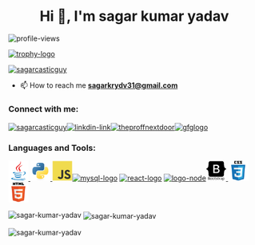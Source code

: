 <h1 align="center">Hi 👋, I'm sagar kumar yadav</h1>

<p align="left"> <img src="https://komarev.com/ghpvc/?username=sagar-kumar-yadav&label=Profile%20views&color=0e75b6&style=flat" alt="profile-views" /> </p>

<p align="left"> <a href="https://github-profile-trophy.vercel.app/?username=ryo-ma&theme=onedark"><img src="https://github-profile-trophy.vercel.app/?username=sagar-kumar-yadav&theme=onedark" alt="trophy-logo" /></a> </p>

<p align="left"> <a href="https://twitter.com/sagarcasticguy" target="blank"><img src="https://img.shields.io/twitter/follow/sagarcasticguy?logo=twitter&style=for-the-badge" alt="sagarcasticguy" /></a> </p>

- 📫 How to reach me **sagarkrydv31@gmail.com**

<h3 align="left">Connect with me:</h3>
<p align="left">
<a href="https://twitter.com/sagarcasticguy" target="blank"><img align="center" src="https://raw.githubusercontent.com/rahuldkjain/github-profile-readme-generator/master/src/images/icons/Social/twitter.svg" alt="sagarcasticguy" height="30" width="40" /></a><a href="https://www.linkedin.com/in/sagar-kumar-yadav/" target="blank"><img align="center" src="https://raw.githubusercontent.com/rahuldkjain/github-profile-readme-generator/master/src/images/icons/Social/linked-in-alt.svg" alt="linkdin-link" height="30" width="40" /></a><a href="https://www.instagram.com/theproffnextdoor/" target="blank"><img align="center" src="https://raw.githubusercontent.com/rahuldkjain/github-profile-readme-generator/master/src/images/icons/Social/instagram.svg" alt="theproffnextdoor" height="30" width="40" /></a><a href="https://auth.geeksforgeeks.org/user/sagarcastic/"><img align="center" src="https://upload.wikimedia.org/wikipedia/commons/thumb/4/43/GeeksforGeeks.svg/2560px-GeeksforGeeks.svg.png" alt="gfglogo" height="30" width="35"></a>
</p>

<h3 align="left">Languages and Tools:</h3>

<p align="left"> 
    <a href="https://www.java.com" target="_blank"> <img src="https://raw.githubusercontent.com/devicons/devicon/master/icons/java/java-original.svg" alt="java" width="40" height="40"/></a><a href="https://www.python.org" target="_blank"> <img src="https://raw.githubusercontent.com/devicons/devicon/master/icons/python/python-original.svg" alt="python" width="40" height="40"/></a><a href="https://developer.mozilla.org/en-US/docs/Web/JavaScript" target="_blank"> <img src="https://raw.githubusercontent.com/devicons/devicon/master/icons/javascript/javascript-original.svg" alt="javascript" width="40" height="40"/></a><a href="https://www.mysql.com/" target="_blank"><img src="https://pngimg.com/d/mysql_PNG31.png" alt="mysql-logo" width="40" height="40"></a>
<a href="https://reactjs.org/" target="_blank"><img src="https://upload.wikimedia.org/wikipedia/commons/thumb/a/a7/React-icon.svg/768px-React-icon.svg.png?20220125121207" alt="react-logo" width="40" height="40"></a>
<a href="https://nodejs.org/en/" target="_blank"><img src="https://upload.wikimedia.org/wikipedia/commons/thumb/d/d9/Node.js_logo.svg/2560px-Node.js_logo.svg.png" alt="logo-node" width="40" height="40"></a><a href="https://getbootstrap.com/"><img src="https://raw.githubusercontent.com/devicons/devicon/master/icons/bootstrap/bootstrap-plain-wordmark.svg" target="_blank"alt="bootstrap" width="40" height="40"/></a><a href="https://www.w3schools.com/css/" target="_blank"> <img src="https://raw.githubusercontent.com/devicons/devicon/master/icons/css3/css3-original-wordmark.svg" alt="css3" width="40" height="40"/></a> 
<a href="https://www.w3.org/html/" target="_blank"> <img src="https://raw.githubusercontent.com/devicons/devicon/master/icons/html5/html5-original-wordmark.svg" alt="html5" width="40" height="40"/></a> </p>

<p><img align="left" src="https://github-readme-stats.vercel.app/api/top-langs?username=sagar-kumar-yadav&show_icons=true&locale=en&layout=compact" alt="sagar-kumar-yadav" /></p>

<p>&nbsp;<img align="center" src="https://github-readme-stats.vercel.app/api?username=sagar-kumar-yadav&show_icons=true&locale=en" alt="sagar-kumar-yadav" /></p>

<p><img align="center" src="https://github-readme-streak-stats.herokuapp.com/?user=sagar-kumar-yadav&" alt="sagar-kumar-yadav" /></p>
